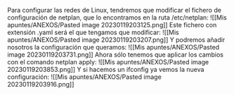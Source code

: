 Para configurar las redes de Linux, tendremos que modificar el fichero de configuración de netplan, que lo encontramos en la ruta /etc/netplan:
![[Mis apuntes/ANEXOS/Pasted image 20230119203125.png]]
Este fichero con extensión .yaml será el que tengamos que modificar:
![[Mis apuntes/ANEXOS/Pasted image 20230119203207.png]]
Y podremos añadir nosotros la configuración que queramos:
![[Mis apuntes/ANEXOS/Pasted image 20230119203731.png]]
Ahora sólo tenemos que aplicar los cambios con el comando netplan apply:
![[Mis apuntes/ANEXOS/Pasted image 20230119203853.png]]
Y si hacemos un ifconfig ya vemos la nueva configuración:
![[Mis apuntes/ANEXOS/Pasted image 20230119203916.png]]
